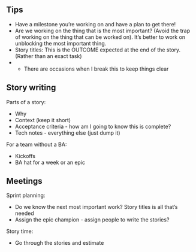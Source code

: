 ## Tips
* Have a milestone you’re working on and have a plan to get there! 
* Are we working on the thing that is the most important? (Avoid the trap of working on the thing that can be worked on). It’s better to work on unblocking the most important thing. 
* Story titles: This is the OUTCOME expected at the end of the story. (Rather than an exact task) 
* * There are occasions when I break this to keep things clear 


## Story writing

Parts of a story:
* Why 
* Context (keep it short)
* Acceptance criteria - how am I going to know this is complete? 
* Tech notes - everything else (just dump it)

For a team without a BA: 
* Kickoffs
* BA hat for a week or an epic 

## Meetings

Sprint planning: 
* Do we know the next most important work? Story titles is all that’s needed
* Assign the epic champion - assign people to write the stories? 

Story time: 
* Go through the stories and estimate